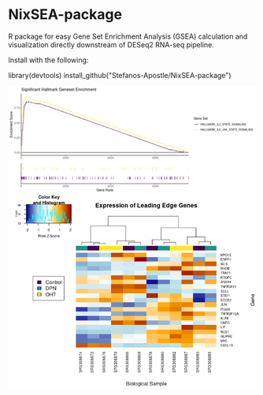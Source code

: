 # NixSEA-package

R package for easy Gene Set Enrichment Analysis (GSEA) calculation and visualization directly downstream of DESeq2 RNA-seq pipeline. 

Install with the following:

library(devtools)
install_github("Stefanos-Apostle/NixSEA-package")

![](example/enrichment_analysis.png)
![](example/LE_heatmap.png)

